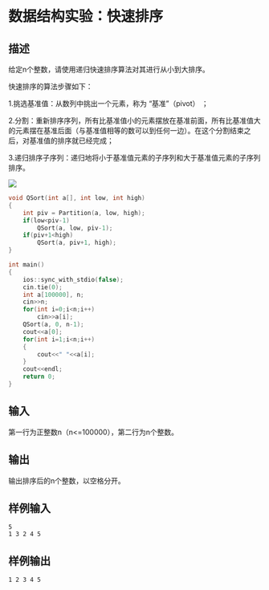 # 数据结构实验：快速排序

## 描述

给定n个整数，请使用递归快速排序算法对其进行从小到大排序。

快速排序的算法步骤如下：

1.挑选基准值：从数列中挑出一个元素，称为 “基准”（pivot） ；

2.分割：重新排序序列，所有比基准值小的元素摆放在基准前面，所有比基准值大的元素摆在基准后面（与基准值相等的数可以到任何一边）。在这个分割结束之后，对基准值的排序就已经完成；

3.递归排序子序列：递归地将小于基准值元素的子序列和大于基准值元素的子序列排序。

![](https://www.tzcoder.cn/acmhome/ueditor/jsp/upload/image/20210628/1624861455741093832.gif)

```cpp
void QSort(int a[], int low, int high)
{
	int piv = Partition(a, low, high);
	if(low<piv-1)
		QSort(a, low, piv-1);
	if(piv+1<high)
		QSort(a, piv+1, high);
}

int main()
{
	ios::sync_with_stdio(false);
	cin.tie(0); 
	int a[100000], n;
	cin>>n;
	for(int i=0;i<n;i++)
		cin>>a[i];
	QSort(a, 0, n-1);
	cout<<a[0];
	for(int i=1;i<n;i++)
	{
		cout<<" "<<a[i];
	}
	cout<<endl;
	return 0;
}
```

## 输入

第一行为正整数n（n<=100000），第二行为n个整数。

## 输出

输出排序后的n个整数，以空格分开。

## 样例输入

```
5
1 3 2 4 5
```

## 样例输出

```
1 2 3 4 5
```
